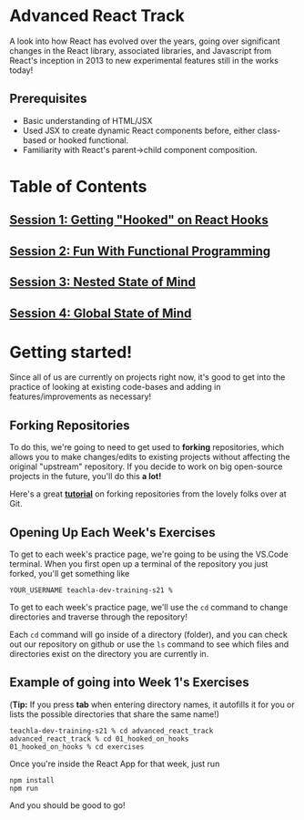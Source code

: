 # Advanced React Track

A look into how React has evolved over the years, going over significant changes in the React library, associated libraries, and Javascript from React's inception in 2013 to new experimental features still in the works today!

## Prerequisites

- Basic understanding of HTML/JSX
- Used JSX to create dynamic React components before, either class-based or hooked functional.
- Familiarity with React's parent->child component composition.

# Table of Contents

## [Session 1: Getting "Hooked" on React Hooks](https://github.com/uclaacm/teach-la-dev-training-s21/tree/main/advanced_react_track/01_hooked_on_hooks)

## [Session 2: Fun With Functional Programming](https://github.com/uclaacm/teach-la-dev-training-s21/tree/main/advanced_react_track/02_fun_with_functions)

## [Session 3: Nested State of Mind](https://github.com/uclaacm/teach-la-dev-training-s21/tree/main/advanced_react_track/03_nested_state_of_mind)

## [Session 4: Global State of Mind](https://github.com/uclaacm/teach-la-dev-training-s21/tree/main/advanced_react_track/04_global_state_of_mind)

# Getting started!

Since all of us are currently on projects right now, it's good to get into the practice of looking at existing code-bases and adding in features/improvements as necessary!

## Forking Repositories

To do this, we're going to need to get used to **forking** repositories, which allows you to make changes/edits to existing projects without affecting the original "upstream" repository. If you decide to work on big open-source projects in the future, you'll do this **a lot!**

Here's a great [**tutorial**](https://docs.github.com/en/github/getting-started-with-github/fork-a-repo) on forking repositories from the lovely folks over at Git.

## Opening Up Each Week's Exercises

To get to each week's practice page, we're going to be using the VS.Code terminal. When you first open up a terminal of the repository you just forked, you'll get something like

`YOUR_USERNAME teachla-dev-training-s21 % `

To get to each week's practice page, we'll use the `cd` command to change directories and traverse through the repository!

Each `cd` command will go inside of a directory (folder), and you can check out our repository on github or use the `ls` command to see which files and directories exist on the directory you are currently in.

## Example of going into Week 1's Exercises

(**Tip:** If you press **tab** when entering directory names, it autofills it for you or lists the possible directories that share the same name!)

```
teachla-dev-training-s21 % cd advanced_react_track
advanced_react_track % cd 01_hooked_on_hooks
01_hooked_on_hooks % cd exercises
```

Once you're inside the React App for that week, just run

```
npm install
npm run
```

And you should be good to go!
